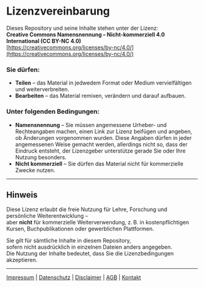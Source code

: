 # Lizenzvereinbarung

Dieses Repository und seine Inhalte stehen unter der Lizenz:  
**Creative Commons Namensnennung – Nicht-kommerziell 4.0 International (CC BY-NC 4.0)**  
[https://creativecommons.org/licenses/by-nc/4.0/](https://creativecommons.org/licenses/by-nc/4.0/)

### Sie dürfen:

- **Teilen** – das Material in jedwedem Format oder Medium vervielfältigen und weiterverbreiten.  
- **Bearbeiten** – das Material remixen, verändern und darauf aufbauen.

### Unter folgenden Bedingungen:

- **Namensnennung** – Sie müssen angemessene Urheber- und Rechteangaben machen, einen Link zur Lizenz beifügen und angeben, ob Änderungen vorgenommen wurden. Diese Angaben dürfen in jeder angemessenen Weise gemacht werden, allerdings nicht so, dass der Eindruck entsteht, der Lizenzgeber unterstütze gerade Sie oder Ihre Nutzung besonders.  
- **Nicht kommerziell** – Sie dürfen das Material nicht für kommerzielle Zwecke nutzen.

---

## Hinweis

Diese Lizenz erlaubt die freie Nutzung für Lehre, Forschung und persönliche Weiterentwicklung –  
aber **nicht** für kommerzielle Weiterverwendung, z. B. in kostenpflichtigen Kursen, Buchpublikationen oder gewerblichen Plattformen.

Sie gilt für sämtliche Inhalte in diesem Repository,  
sofern nicht ausdrücklich in einzelnen Dateien anders angegeben.  
Die Nutzung der Inhalte bedeutet, dass Sie die Lizenzbedingungen akzeptieren.

---

[Impressum](https://jochen-hanisch.de/Allgemein+beruflich/Webseite+Jochen+Hanisch/Impressum) | [Datenschutz](https://jochen-hanisch.de/Allgemein+beruflich/Webseite+Jochen+Hanisch/Datenschutz) | [Disclaimer](https://jochen-hanisch.de/Allgemein+beruflich/Webseite+Jochen+Hanisch/Disclaimer) | [AGB](https://jochen-hanisch.de/Allgemein+beruflich/Webseite+Jochen+Hanisch/Allgemeine+Gesch%C3%A4ftsbedingungen) | [Kontakt](https://jochen-hanisch.de/Allgemein+beruflich/Webseite+Jochen+Hanisch/Kontakt)